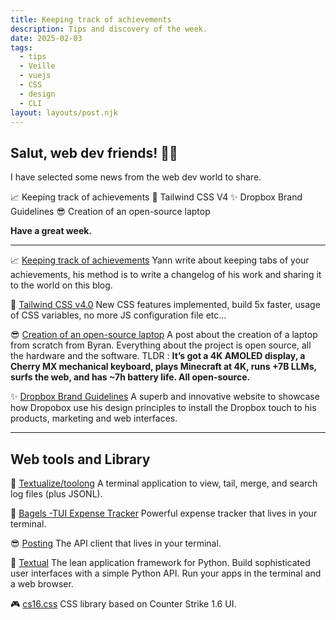 ```yaml
---
title: Keeping track of achievements
description: Tips and discovery of the week.
date: 2025-02-03
tags:
  - tips
  - Veille
  - vuejs
  - CSS
  - design
  - CLI
layout: layouts/post.njk
---
```


## Salut, web dev friends! 🧑‍💻

I have selected some news  from the web dev world to share.

📈 Keeping track of achievements
💅 Tailwind CSS V4
✨ Dropbox Brand Guidelines
😎 Creation of an open-source laptop

**Have a great week.**
___

📈 [Keeping track of achievements](https://yannglt.com/writing/keeping-track-of-achievements)
Yann write about keeping tabs of your achievements, his method is to write a changelog of his work and sharing it to the world on this blog.

💅 [Tailwind CSS v4.0](https://tailwindcss.com/blog/tailwindcss-v4)
New CSS features implemented, build 5x faster, usage of CSS variables, no more JS configuration file etc…

😎 [Creation of an open-source laptop](https://www.byran.ee/posts/creation/)
A post about the creation of a laptop from scratch from Byran. Everything about the project is open source, all the hardware and the software.
TLDR : **It’s got a 4K AMOLED display, a Cherry MX mechanical keyboard, plays Minecraft at 4K, runs +7B LLMs, surfs the web, and has ~7h battery life. All open-source.**

✨ [Dropbox Brand Guidelines](https://brand.dropbox.com/)
A superb and innovative website to showcase how Dropobox use his design principles to install the Dropbox touch to his products, marketing and web interfaces.

___

## Web tools and Library

🦆 [Textualize/toolong](https://github.com/textualize/toolong)
A terminal application to view, tail, merge, and search log files (plus JSONL).

🥯 [Bagels -TUI Expense Tracker](https://github.com/EnhancedJax/Bagels)
Powerful expense tracker that lives in your terminal.

😎 [Posting](https://posting.sh/)
The API client that lives in your terminal.

💬 [Textual](https://textual.textualize.io/)
The lean application framework for Python. Build sophisticated user interfaces with a simple Python API. Run your apps in the terminal and a web browser.

🎮 [cs16.css](https://cs16.samke.me/)
CSS library based on Counter Strike 1.6 UI.
